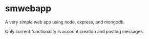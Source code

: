 # smwebapp

A very simple web app using node, express, and mongodb.

Only current functionality is account creation and posting messages. 
